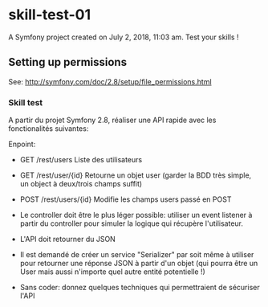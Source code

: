 skill-test-01
=============

A Symfony project created on July 2, 2018, 11:03 am. Test your skills !

## Setting up permissions

See: http://symfony.com/doc/2.8/setup/file_permissions.html


### Skill test

A partir du projet Symfony 2.8, réaliser une API rapide avec les fonctionalités suivantes:

Enpoint:

- GET /rest/users           Liste des utilisateurs
- GET /rest/user/{id}       Retourne un objet user (garder la BDD très simple, un object à deux/trois champs suffit)
- POST /rest/users/{id}     Modifie les champs users passé en POST

- Le controller doit être le plus léger possible: utiliser un event listener à partir du controller pour simuler la logique qui récupère l'utilisateur.

- L'API doit retourner du JSON
- Il est demandé de créer un service "Serializer" par soit même à utiliser pour retourner une réponse JSON à partir d'un objet (qui pourra être un User mais aussi n'importe quel autre entité potentielle !)

- Sans coder: donnez quelques techniques qui permettraient de sécuriser l'API
